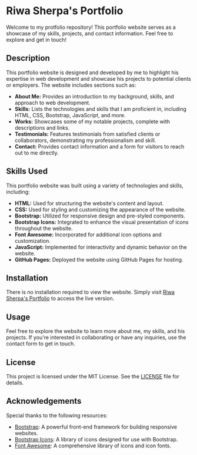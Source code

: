 # Riwa Sherpa's Portfolio

Welcome to my protfolio repository! This portfolio website serves as a showcase of my skills, projects, and contact information. Feel free to explore and get in touch!

## Description

This portfolio website is designed and developed by me to highlight his expertise in web development and showcase his projects to potential clients or employers. The website includes sections such as:

- **About Me:** Provides an introduction to my background, skills, and approach to web development.
- **Skills:** Lists the technologies and skills that I am proficient in, including HTML, CSS, Bootstrap, JavaScript, and more.
- **Works:** Showcases some of my notable projects, complete with descriptions and links.
- **Testimonials:** Features testimonials from satisfied clients or collaborators, demonstrating my professionalism and skill.
- **Contact:** Provides contact information and a form for visitors to reach out to me directly.

## Skills Used

This portfolio website was built using a variety of technologies and skills, including:

- **HTML:** Used for structuring the website's content and layout.
- **CSS:** Used for styling and customizing the appearance of the website.
- **Bootstrap:** Utilized for responsive design and pre-styled components.
- **Bootstrap Icons:** Integrated to enhance the visual presentation of icons throughout the website.
- **Font Awesome:** Incorporated for additional icon options and customization.
- **JavaScript:** Implemented for interactivity and dynamic behavior on the website.
- **GitHub Pages:** Deployed the website using GitHub Pages for hosting.

## Installation

There is no installation required to view the website. Simply visit [Riwa Sherpa's Portfolio](https://rdsherpa.github.io/My-Protfolio-Website/) to access the live version.

## Usage

Feel free to explore the website to learn more about me, my skills, and his projects. If you're interested in collaborating or have any inquiries, use the contact form to get in touch.

## License

This project is licensed under the MIT License. See the [LICENSE](LICENSE) file for details.

## Acknowledgements

Special thanks to the following resources:

- [Bootstrap](https://getbootstrap.com/): A powerful front-end framework for building responsive websites.
- [Bootstrap Icons](https://icons.getbootstrap.com/): A library of icons designed for use with Bootstrap.
- [Font Awesome](https://fontawesome.com/): A comprehensive library of icons and icon fonts.
